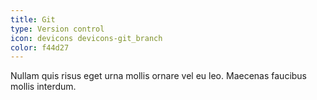 ```yaml
---
title: Git
type: Version control
icon: devicons devicons-git_branch
color: f44d27
---
```


Nullam quis risus eget urna mollis ornare vel eu leo. Maecenas faucibus mollis interdum.
